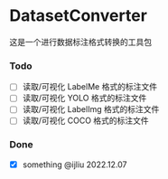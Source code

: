 # DatasetConverter


这是一个进行数据标注格式转换的工具包

### Todo

- [ ] 读取/可视化 LabelMe 格式的标注文件
- [ ] 读取/可视化 YOLO 格式的标注文件
- [ ] 读取/可视化 LabelImg 格式的标注文件
- [ ] 读取/可视化 COCO 格式的标注文件

### Done
- [x] something @ijliu 2022.12.07



